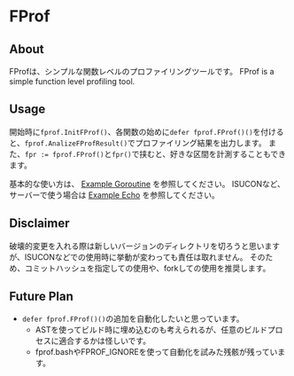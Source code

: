 # FProf
## About
FProfは、シンプルな関数レベルのプロファイリングツールです。
FProf is a simple function level profiling tool.

## Usage
開始時に`fprof.InitFProf()`、各関数の始めに`defer fprof.FProf()()`を付けると、`fprof.AnalizeFProfResult()`でプロファイリング結果を出力します。
また、`fpr := fprof.FProf()`と`fpr()`で挟むと、好きな区間を計測することもできます。

基本的な使い方は、 [Example Goroutine](https://github.com/shiba6v/go-fprof/tree/main/example/example_goroutine) を参照してください。
ISUCONなど、サーバーで使う場合は [Example Echo](https://github.com/shiba6v/go-fprof/tree/main/example/example_echo) を参照してください。

## Disclaimer
破壊的変更を入れる際は新しいバージョンのディレクトリを切ろうと思いますが、ISUCONなどでの使用時に挙動が変わっても責任は取れません。
そのため、コミットハッシュを指定しての使用や、forkしての使用を推奨します。

## Future Plan
- `defer fprof.FProf()()`の追加を自動化したいと思っています。
  - ASTを使ってビルド時に埋め込むのも考えられるが、任意のビルドプロセスに適合するかは怪しいです。
  - fprof.bashやFPROF_IGNOREを使って自動化を試みた残骸が残っています。
